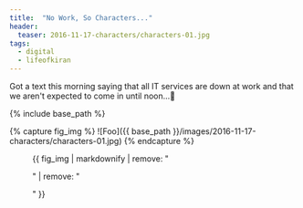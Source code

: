 ```yaml
---
title:  "No Work, So Characters..."
header:
  teaser: 2016-11-17-characters/characters-01.jpg
tags: 
  - digital
  - lifeofkiran
---
```


Got a text this morning saying that all IT services are down at work and that we aren't expected to come in until noon...:metal:

{% include base_path %}

{% capture fig_img %}
![Foo]({{ base_path }}/images/2016-11-17-characters/characters-01.jpg)
{% endcapture %}

<figure>
{{ fig_img | markdownify | remove: "<p>" | remove: "</p>" }}
</figure>